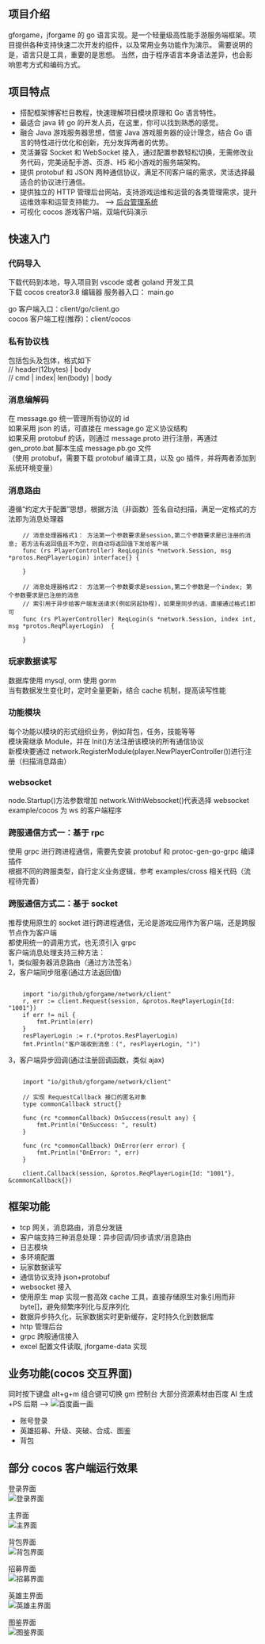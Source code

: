 ## 项目介绍　　

gforgame，jforgame 的 go 语言实现。是一个轻量级高性能手游服务端框架。项目提供各种支持快速二次开发的组件，以及常用业务功能作为演示。
需要说明的是，语言只是工具，重要的是思想。 当然，由于程序语言本身语法差异，也会影响思考方式和编码方式。

## 项目特点

- 搭配框架博客栏目教程，快速理解项目模块原理和 Go 语言特性。
- 最适合 java 转 go 的开发人员，在这里，你可以找到熟悉的感觉。
- 融合 Java 游戏服务器思想，借鉴 Java 游戏服务器的设计理念，结合 Go 语言的特性进行优化和创新，充分发挥两者的优势。
- 灵活兼容 Socket 和 WebSocket 接入，通过配置参数轻松切换，无需修改业务代码，完美适配手游、页游、H5 和小游戏的服务端架构。
- 提供 protobuf 和 JSON 两种通信协议，满足不同客户端的需求，灵活选择最适合的协议进行通信。
- 提供独立的 HTTP 管理后台网站，支持游戏运维和运营的各类管理需求，提升运维效率和运营支持能力。 --> [后台管理系统](https://github.com/kingston-csj/gamekeeper)
- 可视化 cocos 游戏客户端，双端代码演示

## 快速入门

### 代码导入

下载代码到本地，导入项目到 vscode 或者 goland 开发工具  
下载 cocos creator3.8 编辑器
服务器入口： main.go

go 客户端入口：client/go/client.go  
cocos 客户端工程(推荐)：client/cocos

### 私有协议栈

包括包头及包体，格式如下  
// header(12bytes) | body  
// cmd | index| len(body) | body

### 消息编解码

在 message.go 统一管理所有协议的 id  
如果采用 json 的话，可直接在 message.go 定义协议结构  
如果采用 protobuf 的话，则通过 message.proto 进行注册，再通过 gen_proto.bat 脚本生成 message.pb.go 文件  
（使用 protobuf，需要下载 protobuf 编译工具，以及 go 插件，并将两者添加到系统环境变量）

### 消息路由

遵循“约定大于配置”思想，根据方法（非函数）签名自动扫描，满足一定格式的方法即为消息处理器

```golang
    // 消息处理器格式1： 方法第一个参数要求是session,第二个参数要求是已注册的消息; 若方法有返回值且不为空，则自动将返回值下发给客户端
    func (rs PlayerController) ReqLogin(s *network.Session, msg *protos.ReqPlayerLogin) interface{} {

    }
```

```golang
    // 消息处理器格式2： 方法第一个参数要求是session,第二个参数是一个index; 第个参数要求是已注册的消息
    // 索引用于异步给客户端发送请求(例如另起协程)，如果是同步的话，直接通过格式1即可
    func (rs PlayerController) ReqLogin(s *network.Session, index int, msg *protos.ReqPlayerLogin)  {

    }
```

### 玩家数据读写

数据库使用 mysql, orm 使用 gorm  
当有数据发生变化时，定时全量更新，结合 cache 机制，提高读写性能

### 功能模块

每个功能以模块的形式组织业务，例如背包，任务，技能等等  
模块需继承 Module，并在 Init()方法注册该模块的所有通信协议  
新模块要通过 network.RegisterModule(player.NewPlayerController())进行注册（扫描消息路由）

### websocket

node.Startup()方法参数增加 network.WithWebsocket()代表选择 websocket  
example/cocos 为 ws 的客户端程序

### 跨服通信方式一：基于 rpc

使用 grpc 进行跨进程通信，需要先安装 protobuf 和 protoc-gen-go-grpc 编译插件  
根据不同的跨服类型，自行定义业务逻辑，参考 examples/cross 相关代码（流程待完善）

### 跨服通信方式二：基于 socket

推荐使用原生的 socket 进行跨进程通信，无论是游戏应用作为客户端，还是跨服节点作为客户端  
都使用统一的调用方式，也无须引入 grpc  
客户端消息处理支持三种方法：  
1，类似服务器消息路由（通过方法签名）  
2，客户端同步阻塞(通过方法返回值)

```golang

    import "io/github/gforgame/network/client"
    r, err := client.Request(session, &protos.ReqPlayerLogin{Id: "1001"})
	if err != nil {
		fmt.Println(err)
	}
	resPlayerLogin := r.(*protos.ResPlayerLogin)
	fmt.Println("客户端收到消息：(", resPlayerLogin, ")")
```

3，客户端异步回调(通过注册回调函数，类似 ajax)

```golang

    import "io/github/gforgame/network/client"

    // 实现 RequestCallback 接口的匿名对象
    type commonCallback struct{}

    func (rc *commonCallback) OnSuccess(result any) {
        fmt.Println("OnSuccess: ", result)
    }

    func (rc *commonCallback) OnError(err error) {
        fmt.Println("OnError: ", err)
    }

    client.Callback(session, &protos.ReqPlayerLogin{Id: "1001"}, &commonCallback{})
```

## 框架功能

- tcp 网关，消息路由，消息分发链
- 客户端支持三种消息处理：异步回调/同步请求/消息路由
- 日志模块
- 多环境配置
- 玩家数据读写
- 通信协议支持 json+protobuf
- websocket 接入
- 使用原生 map 实现一套高效 cache 工具，直接存储原生对象引用而非 byte[]，避免频繁序列化与反序列化
- 数据异步持久化，玩家数据实时更新缓存，定时持久化到数据库
- http 管理后台
- grpc 跨服通信接入
- excel 配置文件读取, jforgame-data 实现

## 业务功能(cocos 交互界面)

同时按下键盘 alt+g+m 组合键可切换 gm 控制台
大部分资源素材由百度 AI 生成+PS 后期 --> ![](https://image.baidu.com/front/aigc '百度画一画')

- 账号登录
- 英雄招募、升级、突破、合成、图鉴
- 背包

## 部分 cocos 客户端运行效果

登录界面  
![](/screenshots/login.png '登录界面')

主界面  
![](/screenshots/main.jpg '主界面')

背包界面  
![](/screenshots/bag.jpg '背包界面')

招募界面  
![](/screenshots/recruit.jpg '招募界面')

英雄主界面  
![](/screenshots/hero.jpg '英雄主界面')

图鉴界面  
![](/screenshots/tujian.jpg '图鉴界面')
